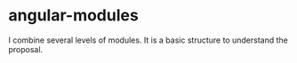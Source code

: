 # angular-modules
I combine several levels of modules. It is a basic structure to understand the proposal.
